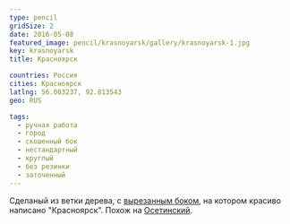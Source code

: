 ```yaml
---
type: pencil
gridSize: 2
date: 2016-05-08
featured_image: pencil/krasnoyarsk/gallery/krasnoyarsk-1.jpg
key: krasnoyarsk
title: Красноярск

countries: Россия
cities: Красноярск
latlng: 56.003237, 92.813543
geo: RUS

tags:
  - ручная работа
  - город
  - скошенный бок
  - нестандартный
  - круглый
  - без резинки
  - заточенный
---
```


Сделаный из ветки дерева, с [вырезанным боком](?tag=скошенный%20бок), на котором красиво написано "Красноярск". Похож на [Осетинский](?display=osetia).
